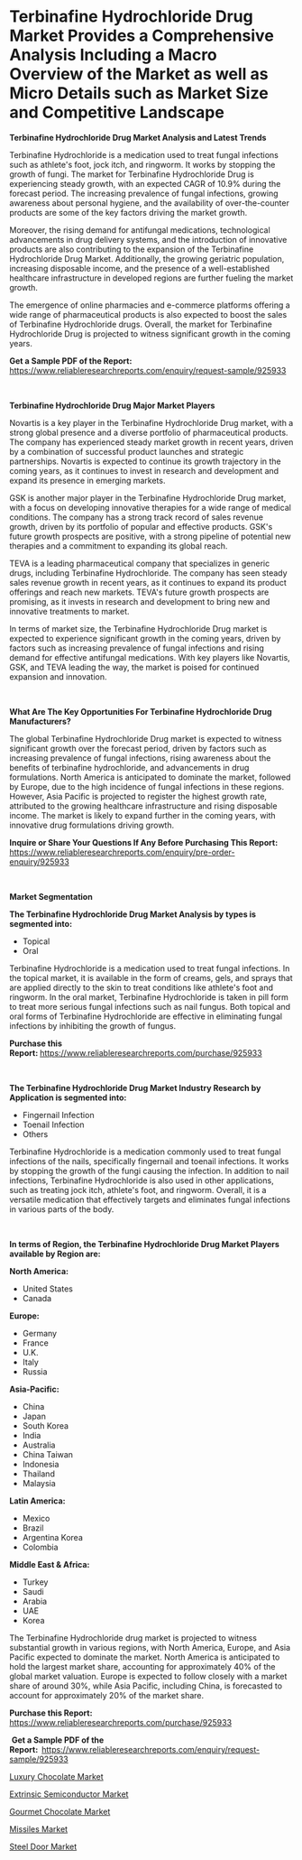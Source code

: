 <p><h1>Terbinafine Hydrochloride Drug Market Provides a Comprehensive Analysis Including a Macro Overview of the Market as well as Micro Details such as Market Size and Competitive Landscape</h1></p><p><strong>Terbinafine Hydrochloride Drug Market Analysis and Latest Trends</strong></p>
<p><p>Terbinafine Hydrochloride is a medication used to treat fungal infections such as athlete's foot, jock itch, and ringworm. It works by stopping the growth of fungi. The market for Terbinafine Hydrochloride Drug is experiencing steady growth, with an expected CAGR of 10.9% during the forecast period. The increasing prevalence of fungal infections, growing awareness about personal hygiene, and the availability of over-the-counter products are some of the key factors driving the market growth.</p><p>Moreover, the rising demand for antifungal medications, technological advancements in drug delivery systems, and the introduction of innovative products are also contributing to the expansion of the Terbinafine Hydrochloride Drug Market. Additionally, the growing geriatric population, increasing disposable income, and the presence of a well-established healthcare infrastructure in developed regions are further fueling the market growth.</p><p>The emergence of online pharmacies and e-commerce platforms offering a wide range of pharmaceutical products is also expected to boost the sales of Terbinafine Hydrochloride drugs. Overall, the market for Terbinafine Hydrochloride Drug is projected to witness significant growth in the coming years.</p></p>
<p><strong>Get a Sample PDF of the Report:&nbsp;</strong> <a href="https://www.reliableresearchreports.com/enquiry/request-sample/925933">https://www.reliableresearchreports.com/enquiry/request-sample/925933</a></p>
<p>&nbsp;</p>
<p><strong>Terbinafine Hydrochloride Drug Major Market Players</strong></p>
<p><p>Novartis is a key player in the Terbinafine Hydrochloride Drug market, with a strong global presence and a diverse portfolio of pharmaceutical products. The company has experienced steady market growth in recent years, driven by a combination of successful product launches and strategic partnerships. Novartis is expected to continue its growth trajectory in the coming years, as it continues to invest in research and development and expand its presence in emerging markets.</p><p>GSK is another major player in the Terbinafine Hydrochloride Drug market, with a focus on developing innovative therapies for a wide range of medical conditions. The company has a strong track record of sales revenue growth, driven by its portfolio of popular and effective products. GSK's future growth prospects are positive, with a strong pipeline of potential new therapies and a commitment to expanding its global reach.</p><p>TEVA is a leading pharmaceutical company that specializes in generic drugs, including Terbinafine Hydrochloride. The company has seen steady sales revenue growth in recent years, as it continues to expand its product offerings and reach new markets. TEVA's future growth prospects are promising, as it invests in research and development to bring new and innovative treatments to market.</p><p>In terms of market size, the Terbinafine Hydrochloride Drug market is expected to experience significant growth in the coming years, driven by factors such as increasing prevalence of fungal infections and rising demand for effective antifungal medications. With key players like Novartis, GSK, and TEVA leading the way, the market is poised for continued expansion and innovation.</p></p>
<p>&nbsp;</p>
<p><strong>What Are The Key Opportunities For Terbinafine Hydrochloride Drug Manufacturers?</strong></p>
<p><p>The global Terbinafine Hydrochloride Drug market is expected to witness significant growth over the forecast period, driven by factors such as increasing prevalence of fungal infections, rising awareness about the benefits of terbinafine hydrochloride, and advancements in drug formulations. North America is anticipated to dominate the market, followed by Europe, due to the high incidence of fungal infections in these regions. However, Asia Pacific is projected to register the highest growth rate, attributed to the growing healthcare infrastructure and rising disposable income. The market is likely to expand further in the coming years, with innovative drug formulations driving growth.</p></p>
<p><strong>Inquire or Share Your Questions If Any Before Purchasing This Report:</strong> <a href="https://www.reliableresearchreports.com/enquiry/pre-order-enquiry/925933">https://www.reliableresearchreports.com/enquiry/pre-order-enquiry/925933</a></p>
<p>&nbsp;</p>
<p><strong>Market Segmentation</strong></p>
<p><strong>The Terbinafine Hydrochloride Drug Market Analysis by types is segmented into:</strong></p>
<p><ul><li>Topical</li><li>Oral</li></ul></p>
<p><p>Terbinafine Hydrochloride is a medication used to treat fungal infections. In the topical market, it is available in the form of creams, gels, and sprays that are applied directly to the skin to treat conditions like athlete's foot and ringworm. In the oral market, Terbinafine Hydrochloride is taken in pill form to treat more serious fungal infections such as nail fungus. Both topical and oral forms of Terbinafine Hydrochloride are effective in eliminating fungal infections by inhibiting the growth of fungus.</p></p>
<p><strong>Purchase this Report:&nbsp;</strong><a href="https://www.reliableresearchreports.com/purchase/925933">https://www.reliableresearchreports.com/purchase/925933</a></p>
<p>&nbsp;</p>
<p><strong>The Terbinafine Hydrochloride Drug Market Industry Research by Application is segmented into:</strong></p>
<p><ul><li>Fingernail Infection</li><li>Toenail Infection</li><li>Others</li></ul></p>
<p><p>Terbinafine Hydrochloride is a medication commonly used to treat fungal infections of the nails, specifically fingernail and toenail infections. It works by stopping the growth of the fungi causing the infection. In addition to nail infections, Terbinafine Hydrochloride is also used in other applications, such as treating jock itch, athlete's foot, and ringworm. Overall, it is a versatile medication that effectively targets and eliminates fungal infections in various parts of the body.</p></p>
<p>&nbsp;</p>
<p><strong>In terms of Region, the Terbinafine Hydrochloride Drug Market Players available by Region are:</strong></p>
<p>
    <p> <strong> North America: </strong>
        <ul>
            <li>United States</li>
            <li>Canada</li>
        </ul>
        </p> 
    <p> <strong> Europe: </strong>
        <ul>
            <li>Germany</li>
            <li>France</li>
            <li>U.K.</li>
            <li>Italy</li>
            <li>Russia</li>
        </ul>
        </p> 
    <p> <strong> Asia-Pacific: </strong>
        <ul>
            <li>China</li>
            <li>Japan</li>
            <li>South Korea</li>
            <li>India</li>
            <li>Australia</li>
            <li>China Taiwan</li>
            <li>Indonesia</li>
            <li>Thailand</li>
            <li>Malaysia</li>
        </ul>
        </p> 
    <p> <strong> Latin America: </strong>
        <ul>
            <li>Mexico</li>
            <li>Brazil</li>
            <li>Argentina Korea</li>
            <li>Colombia</li>
        </ul>
        </p> 
    <p> <strong> Middle East & Africa: </strong>
        <ul>
            <li>Turkey</li>
            <li>Saudi</li>
            <li>Arabia</li>
            <li>UAE</li>
            <li>Korea</li>
        </ul>
    </p>
    </p>
<p><p>The Terbinafine Hydrochloride drug market is projected to witness substantial growth in various regions, with North America, Europe, and Asia Pacific expected to dominate the market. North America is anticipated to hold the largest market share, accounting for approximately 40% of the global market valuation. Europe is expected to follow closely with a market share of around 30%, while Asia Pacific, including China, is forecasted to account for approximately 20% of the market share.</p></p>
<p><strong>Purchase this Report: </strong><a href="https://www.reliableresearchreports.com/purchase/925933">https://www.reliableresearchreports.com/purchase/925933</a></p>
<p>&nbsp;<strong>Get a Sample PDF of the Report:&nbsp;&nbsp;</strong><a href="https://www.reliableresearchreports.com/enquiry/request-sample/925933">https://www.reliableresearchreports.com/enquiry/request-sample/925933</a></p>
<p><strong></strong></p>
<p><p><a href="https://medium.com/@tiannathiel2023/luxury-chocolate-market-exploring-market-share-market-trends-and-future-growth-7ee31aedbc74">Luxury Chocolate Market</a></p><p><a href="https://medium.com/@tiannathiel2023/extrinsic-semiconductor-market-competitive-analysis-market-trends-and-forecast-to-2031-88a24a2323ff">Extrinsic Semiconductor Market</a></p><p><a href="https://medium.com/@tiannathiel2023/gourmet-chocolate-market-competitive-analysis-market-trends-and-forecast-to-2031-30c9a422fee9">Gourmet Chocolate Market</a></p><p><a href="https://medium.com/@dashawnmoen/analyzing-missiles-market-global-industry-perspective-and-forecast-2024-to-2031-e1fb3cd1585c">Missiles Market</a></p><p><a href="https://medium.com/@dashawnmoen/steel-door-nbsp-market-focuses-on-market-share-size-and-projected-forecast-till-2031-a6e82e154991">Steel Door Market</a></p></p>